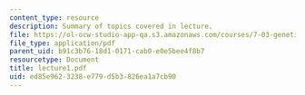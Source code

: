 ```yaml
---
content_type: resource
description: Summary of topics covered in lecture.
file: https://ol-ocw-studio-app-qa.s3.amazonaws.com/courses/7-03-genetics-fall-2004/ed85e9623238e779d5b3826ea1a7cb90_lecture1.pdf
file_type: application/pdf
parent_uid: b91c3b76-18d1-0171-cab0-e0e5bee4f8b7
resourcetype: Document
title: lecture1.pdf
uid: ed85e962-3238-e779-d5b3-826ea1a7cb90
---
```

